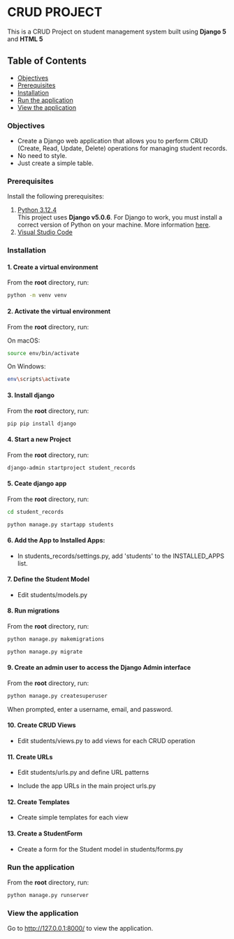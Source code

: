 # CRUD PROJECT

This is a CRUD Project on student management system built using **Django 5** and **HTML 5**

## Table of Contents

- [Objectives](#objectives)
- [Prerequisites](#prerequisites)
- [Installation](#installation)
- [Run the application](#run-the-application)
- [View the application](#view-the-application)

### Objectives

- Create a Django web application that allows you to perform CRUD (Create, Read, Update, Delete) operations for managing student records.
- No need to style.
- Just create a simple table.

### Prerequisites

Install the following prerequisites:

1. [Python 3.12.4](https://www.python.org/downloads/)
   <br> This project uses **Django v5.0.6**. For Django to work, you must install a correct version of Python on your machine. More information [here](https://django.readthedocs.io/en/stable/faq/install.html).
2. [Visual Studio Code](https://code.visualstudio.com/download)

### Installation

#### 1. Create a virtual environment

From the **root** directory, run:

```bash
python -m venv venv
```

#### 2. Activate the virtual environment

From the **root** directory, run:

On macOS:

```bash
source env/bin/activate
```

On Windows:

```bash
env\scripts\activate
```

#### 3. Install django

From the **root** directory, run:

```bash
pip pip install django
```

#### 4. Start a new Project

From the **root** directory, run:

```bash
django-admin startproject student_records
```

#### 5. Ceate django app

From the **root** directory, run:

```bash
cd student_records
```

```bash
python manage.py startapp students
```

#### 6. Add the App to Installed Apps:

- In students_records/settings.py, add 'students' to the INSTALLED_APPS list.

#### 7. Define the Student Model

- Edit students/models.py

#### 8. Run migrations

From the **root** directory, run:

```bash
python manage.py makemigrations
```

```bash
python manage.py migrate
```

#### 9. Create an admin user to access the Django Admin interface

From the **root** directory, run:

```bash
python manage.py createsuperuser
```

When prompted, enter a username, email, and password.

#### 10. Create CRUD Views

- Edit students/views.py to add views for each CRUD operation

#### 11. Create URLs

- Edit students/urls.py and define URL patterns

- Include the app URLs in the main project urls.py

#### 12. Create Templates

- Create simple templates for each view

#### 13. Create a StudentForm

- Create a form for the Student model in students/forms.py

### Run the application

From the **root** directory, run:

```bash
python manage.py runserver
```

### View the application

Go to http://127.0.0.1:8000/ to view the application.
